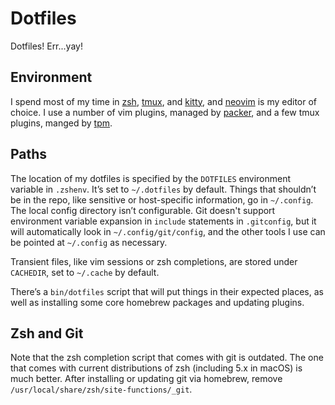 # Dotfiles

Dotfiles! Err...yay!

## Environment

I spend most of my time in [zsh](http://zsh.sourceforge.net),
[tmux](http://tmux.sourceforge.net), and
[kitty](https://sw.kovidgoyal.net/kitty/), and [neovim](http://neovim.io) is my
editor of choice. I use a number of vim plugins, managed by
[packer](https://github.com/wbthomason/packer.nvim), and a few tmux plugins,
manged by [tpm](https://github.com/tmux-plugins/tpm).

## Paths

The location of my dotfiles is specified by the `DOTFILES` environment variable
in `.zshenv`. It’s set to `~/.dotfiles` by default. Things that shouldn’t be in
the repo, like sensitive or host-specific information, go in `~/.config`. The
local config directory isn’t configurable. Git doesn't support environment
variable expansion in `include` statements in `.gitconfig`, but it will
automatically look in `~/.config/git/config`, and the other tools I use can be
pointed at `~/.config` as necessary.

Transient files, like vim sessions or zsh completions, are stored under
`CACHEDIR`, set to `~/.cache` by default.

There’s a `bin/dotfiles` script that will put things in their expected places,
as well as installing some core homebrew packages and updating plugins.

## Zsh and Git

Note that the zsh completion script that comes with git is outdated. The one
that comes with current distributions of zsh (including 5.x in macOS) is much
better. After installing or updating git via homebrew, remove
`/usr/local/share/zsh/site-functions/_git`.
